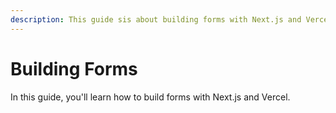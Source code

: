 ```yaml
---
description: This guide sis about building forms with Next.js and Vercel.
---
```


# Building Forms

In this guide, you'll learn how to build forms with Next.js and Vercel.
